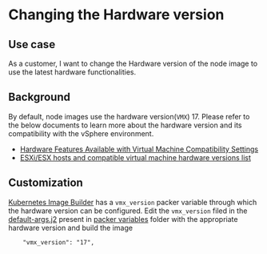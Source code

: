 # Changing the Hardware version

## Use case

As a customer, I want to change the Hardware version of the node image to use the latest hardware functionalities.

## Background

By default, node images use the hardware version(`VMX`) 17. Please refer to the below documents to learn more about the hardware version and its compatibility with the vSphere environment.

- [Hardware Features Available with Virtual Machine Compatibility Settings](https://docs.vmware.com/en/VMware-vSphere/8.0/vsphere-vm-administration/GUID-789C3913-1053-4850-A0F0-E29C3D32B6DA.html)
- [ESXi/ESX hosts and compatible virtual machine hardware versions list](https://kb.vmware.com/s/article/2007240)

## Customization

[Kubernetes Image Builder][kubernetes-image-builder] has a `vmx_version` packer variable through which the hardware version can be configured. Edit the `vmx_version` filed in the [default-args.j2][default-args] present in [packer variables](./../../packer-variables/) folder with the appropriate hardware version and build the image

```text
    "vmx_version": "17",
```

[//]: Links

[default-args]: [./../../../packer-variables/default-args.j2]
[kubernetes-image-builder]: https://github.com/kubernetes-sigs/image-builder/
